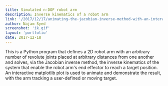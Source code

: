 ```yaml
---
title: Simulated n-DOF robot arm
description: Inverse kinematics of a robot arm
link: '/2017/12/17/animating-the-jacobian-inverse-method-with-an-interactive-matplotlib-plot'
author: Najam Syed
screenshot: 'ik.gif'
layout: 'portfolio'
date: 2017-12-18
---
```


This is a Python program that defines a 2D robot arm with an arbitrary number
of revolute joints placed at arbitrary distances from one another and solves,
via the Jacobian inverse method, the inverse kinematics of the system that
enable the robot arm's end effector to reach a target position. An interactive
matplotlib plot is used to animate and demonstrate the result, with the arm
tracking a user-defined or moving target.
